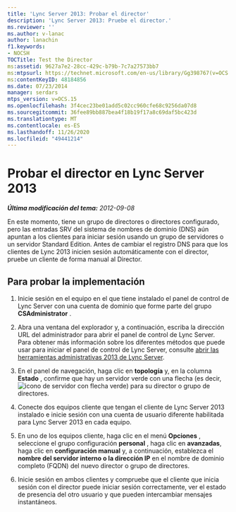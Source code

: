 ```yaml
---
title: 'Lync Server 2013: Probar el director'
description: 'Lync Server 2013: Pruebe el director.'
ms.reviewer: ''
ms.author: v-lanac
author: lanachin
f1.keywords:
- NOCSH
TOCTitle: Test the Director
ms:assetid: 9627a7e2-28cc-429c-b79b-7c7a27573bb7
ms:mtpsurl: https://technet.microsoft.com/en-us/library/Gg398767(v=OCS.15)
ms:contentKeyID: 48184856
ms.date: 07/23/2014
manager: serdars
mtps_version: v=OCS.15
ms.openlocfilehash: 3f4cec23be01add5c02cc960cfe68c9256da07d8
ms.sourcegitcommit: 36fee89bb887bea4f18b19f17a8c69daf5bc423d
ms.translationtype: MT
ms.contentlocale: es-ES
ms.lasthandoff: 11/26/2020
ms.locfileid: "49441214"
---
```

# <a name="test-the-director-in-lync-server-2013"></a>Probar el director en Lync Server 2013

<div data-xmlns="http://www.w3.org/1999/xhtml">

<div class="topic" data-xmlns="http://www.w3.org/1999/xhtml" data-msxsl="urn:schemas-microsoft-com:xslt" data-cs="https://msdn.microsoft.com/">

<div data-asp="https://msdn2.microsoft.com/asp">



</div>

<div id="mainSection">

<div id="mainBody">

<span> </span>

_**Última modificación del tema:** 2012-09-08_

En este momento, tiene un grupo de directores o directores configurado, pero las entradas SRV del sistema de nombres de dominio (DNS) aún apuntan a los clientes para iniciar sesión usando un grupo de servidores o un servidor Standard Edition. Antes de cambiar el registro DNS para que los clientes de Lync 2013 inicien sesión automáticamente con el director, pruebe un cliente de forma manual al Director.

<div>

## <a name="to-test-the-deployment"></a>Para probar la implementación

1.  Inicie sesión en el equipo en el que tiene instalado el panel de control de Lync Server con una cuenta de dominio que forme parte del grupo **CSAdministrator** .

2.  Abra una ventana del explorador y, a continuación, escriba la dirección URL del administrador para abrir el panel de control de Lync Server. Para obtener más información sobre los diferentes métodos que puede usar para iniciar el panel de control de Lync Server, consulte [abrir las herramientas administrativas 2013 de Lync Server](lync-server-2013-open-lync-server-administrative-tools.md).

3.  En el panel de navegación, haga clic en **topología** y, en la columna **Estado** , confirme que hay un servidor verde con una flecha (es decir, ![icono de servidor con flecha verde](images/Gg398767.2263cdb7-7e60-457a-a528-a3a082bd051b(OCS.15).jpg "Icono de servidor con flecha verde")) para su director o grupo de directores.

4.  Conecte dos equipos cliente que tengan el cliente de Lync Server 2013 instalado e inicie sesión con una cuenta de usuario diferente habilitada para Lync Server 2013 en cada equipo.

5.  En uno de los equipos cliente, haga clic en el menú **Opciones** , seleccione el grupo configuración **personal** , haga clic en **avanzadas**, haga clic en **configuración manual** y, a continuación, establezca el **nombre del servidor interno o la dirección IP** en el nombre de dominio completo (FQDN) del nuevo director o grupo de directores.

6.  Inicie sesión en ambos clientes y compruebe que el cliente que inicia sesión con el director puede iniciar sesión correctamente, ver el estado de presencia del otro usuario y que pueden intercambiar mensajes instantáneos.

</div>

</div>

<span> </span>

</div>

</div>

</div>


